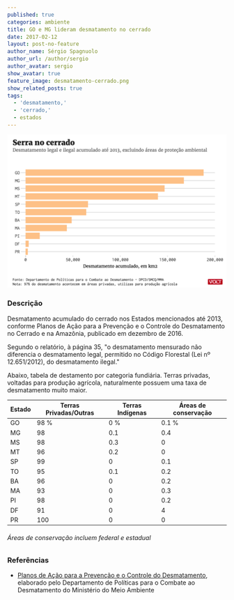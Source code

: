 ```yaml
---
published: true
categories: ambiente
title: GO e MG lideram desmatamento no cerrado
date: 2017-02-12
layout: post-no-feature
author_name: Sérgio Spagnuolo
author_url: /author/sergio
author_avatar: sergio
show_avatar: true
feature_image: desmatamento-cerrado.png
show_related_posts: true
tags:
  - 'desmatamento,'
  - 'cerrado,'
  - estados
---
```

![Grafico desmatamento no cerrado](/graf/desmatamento-cerrado.png)

### Descrição

Desmatamento acumulado do cerrado nos Estados mencionados até 2013, conforme Planos de Ação para a Prevenção e o Controle do Desmatamento no Cerrado e na Amazônia, publicado em dezembro de 2016.

Segundo o relatório, à página 35, "o desmatamento mensurado não diferencia o desmatamento legal, permitido no Código Florestal (Lei nº 12.651/2012), do desmatamento ilegal."

Abaixo, tabela de destamento por categoria fundiária. Terras privadas, voltadas para produção agrícola, naturalmente possuem uma taxa de desmatamento muito maior.


| Estado | Terras Privadas/Outras | Terras Indígenas | Áreas de conservação |
|--------|------------------------|------------------|----------------------|
| GO     | 98 %                   | 0 %              | 0.1 %                |
| MG     | 98                     | 0.1              | 0.4                  |
| MS     | 98                     | 0.3              | 0                    |
| MT     | 96                     | 0.2              | 0                    |
| SP     | 99                     | 0                | 0.1                  |
| TO     | 95                     | 0.1              | 0.2                  |
| BA     | 96                     | 0                | 0.2                  |
| MA     | 93                     | 0                | 0.3                  |
| PI     | 98                     | 0                | 0.2                  |
| DF     | 91                     | 0                | 4                    |
| PR     | 100                    | 0                | 0                    |

###### Áreas de conservação incluem federal e estadual

### Referências

* [Planos de Ação para a Prevenção e
o Controle do Desmatamento](http://www.mma.gov.br/images/arquivo/80120/PPCDAm%20e%20PPCerrado%20-%20Encarte%20Principal%20-%20GPTI%20_%20p%20site.pdf), elaborado pelo Departamento de Políticas para o Combate ao Desmatamento do Ministério do Meio Ambiente

